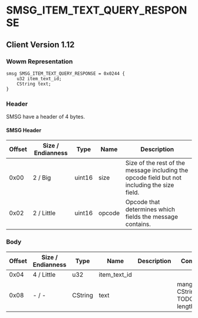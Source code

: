 # SMSG_ITEM_TEXT_QUERY_RESPONSE

## Client Version 1.12

### Wowm Representation
```rust,ignore
smsg SMSG_ITEM_TEXT_QUERY_RESPONSE = 0x0244 {
    u32 item_text_id;
    CString text;
}
```
### Header

SMSG have a header of 4 bytes.

#### SMSG Header

| Offset | Size / Endianness | Type   | Name   | Description |
| ------ | ----------------- | ------ | ------ | ----------- |
| 0x00   | 2 / Big           | uint16 | size   | Size of the rest of the message including the opcode field but not including the size field.|
| 0x02   | 2 / Little        | uint16 | opcode | Opcode that determines which fields the message contains.|

### Body

| Offset | Size / Endianness | Type | Name | Description | Comment |
| ------ | ----------------- | ---- | ---- | ----------- | ------- |
| 0x04 | 4 / Little | u32 | item_text_id |  |  |
| 0x08 | - / - | CString | text |  | mangoszero: CString TODO: max length 8000 |

